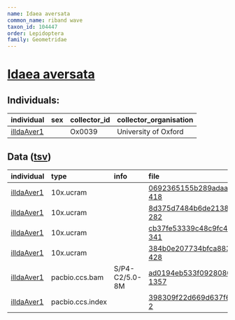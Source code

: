 ```yaml
---
name: Idaea aversata
common_name: riband wave
taxon_id: 104447
order: Lepidoptera
family: Geometridae
---
```


# [Idaea aversata](https://www.ebi.ac.uk/ena/data/taxonomy/v1/taxon/tax-id/104447)

## Individuals:

| individual | sex | collector_id | collector_organisation |
| :--------- | :-: | :----------- | :--------------------- |
| [ilIdaAver1](ilIdaAver1.md) |  | Ox0039 | University of Oxford |

## Data ([tsv](Idaea_aversata_data.tsv))

| individual | type | info | file |
| :--------- | :--- | :--- | :--- |
| [ilIdaAver1](ilIdaAver1.md) | 10x.ucram |  | [0692365155b289adaae20053ac8f1b0b-418](https://darwin.cog.sanger.ac.uk/insects/Idaea_aversata/ilIdaAver1/genomic_data/10x/32140_1%235.cram) |
| [ilIdaAver1](ilIdaAver1.md) | 10x.ucram |  | [8d375d7484b6de2138abd10a7e3686b9-282](https://darwin.cog.sanger.ac.uk/insects/Idaea_aversata/ilIdaAver1/genomic_data/10x/32140_1%236.cram) |
| [ilIdaAver1](ilIdaAver1.md) | 10x.ucram |  | [cb37fe53339c48c9fc4ac44faeea2754-341](https://darwin.cog.sanger.ac.uk/insects/Idaea_aversata/ilIdaAver1/genomic_data/10x/32140_1%237.cram) |
| [ilIdaAver1](ilIdaAver1.md) | 10x.ucram |  | [384b0e207734bfca88301f6b972c06fb-428](https://darwin.cog.sanger.ac.uk/insects/Idaea_aversata/ilIdaAver1/genomic_data/10x/32140_1%238.cram) |
| [ilIdaAver1](ilIdaAver1.md) | pacbio.ccs.bam | S/P4-C2/5.0-8M | [ad0194eb533f0928080e8dd35dd44029-1357](https://darwin.cog.sanger.ac.uk/insects/Idaea_aversata/ilIdaAver1/genomic_data/pacbio/m64125_200520_163906.ccs.bam) |
| [ilIdaAver1](ilIdaAver1.md) | pacbio.ccs.index |  | [398309f22d669d637f6a94b638fc12b6-2](https://darwin.cog.sanger.ac.uk/insects/Idaea_aversata/ilIdaAver1/genomic_data/pacbio/m64125_200520_163906.ccs.bam.pbi) |
